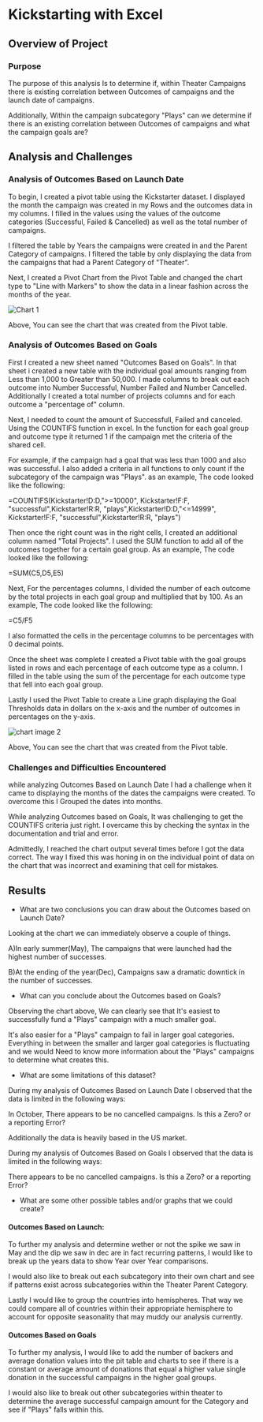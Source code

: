 # Kickstarting with Excel

## Overview of Project

### Purpose
The purpose of this analysis Is to determine if, within Theater Campaigns there is existing correlation between Outcomes of campaigns and the launch date of campaigns.

Additionally, Within the campaign subcategory "Plays" can we determine if there is an existing correlation between Outcomes of campaigns and what the campaign goals are?

## Analysis and Challenges

### Analysis of Outcomes Based on Launch Date
To begin, I created a pivot table using the Kickstarter dataset. I displayed the month the campaign was created in my Rows and the outcomes data in my columns. I filled in the values using the values of the outcome categories (Successful, Failed & Cancelled) as well as the total number of campaigns.

I filtered the table by Years the campaigns were created in and the Parent Category of campaigns. I filtered the table by only displaying the data from the campaigns that had a Parent Category of "Theater".

Next, I created a Pivot Chart from the Pivot Table and changed the chart type to "Line with Markers" to show the data in a linear fashion across the months of the year.



![Chart 1](https://github.com/joshdaniels/kickstarter-analysis/Outcomes_vs_Goals_v2.png)



Above, You can see the chart that was created from the Pivot table.

### Analysis of Outcomes Based on Goals
First I created a new sheet named "Outcomes Based on Goals". In that sheet i created a new table with the individual goal amounts ranging from Less than 1,000 to Greater than 50,000. I made columns to break out each outcome into Number Successful, Number Failed and Number Cancelled. Additionally I created a total number of projects columns and for each outcome a "percentage of" column.

Next, I needed to count the amount of Successfull, Failed and canceled. Using the COUNTIFS function in excel. In the function for each goal group and outcome type it returned 1 if the campaign met the criteria of the shared cell.

For example, if the campaign had a goal that was less than 1000 and also was successful. I also added a criteria in all functions to only count if the subcategory of the campaign was "Plays". as an example, The code looked like the following:

  =COUNTIFS(Kickstarter!D:D,">=10000",  Kickstarter!F:F, "successful",Kickstarter!R:R, "plays",Kickstarter!D:D,"<=14999", Kickstarter!F:F, "successful",Kickstarter!R:R, "plays")

Then once the right count was in the right cells, I created an additional column named "Total Projects". I used the SUM function to add all of the outcomes together for a certain goal group. As an example, The code looked like the following:

  =SUM(C5,D5,E5)

Next, For the percentages columns, I divided the number of each outcome by the total projects in each goal group  and multiplied that by 100. As an example, The code looked like the following:

  =C5/F5

I also formatted the cells in the percentage columns to be percentages with 0 decimal points.

Once the sheet was complete I created a Pivot table with the goal groups listed in rows and each percentage of each outcome type as a column. I filled in the table using the sum of the percentage for each outcome type that fell into each goal group.

Lastly I used the Pivot Table to create a Line graph displaying the Goal Thresholds data in dollars on the x-axis and the number of outcomes in percentages on the y-axis.

![ chart image 2](https://github.com/joshdaniels/kickstarter-analysis/Theater_Outcomes_vs_Launch.png)

Above, You can see the chart that was created from the Pivot table.


### Challenges and Difficulties Encountered
while analyzing Outcomes Based on Launch Date I had a challenge when it came to displaying the months of the dates the campaigns were created. To overcome this I Grouped the dates into months.

While analyzing Outcomes based on Goals, It was challenging to get the COUNTIFS criteria just right. I overcame this by checking the syntax in the documentation and trial and error.

Admittedly, I reached the chart output several times before I got the data correct. The way I fixed this was honing in on the individual point of data on the chart that was incorrect and examining that cell for mistakes.

## Results

- What are two conclusions you can draw about the Outcomes based on Launch Date?

Looking at the chart we can immediately observe a couple of things.

A)In early summer(May), The campaigns that were launched had the highest number of successes.

B)At the ending of the year(Dec), Campaigns saw a dramatic downtick in the number of successes.

- What can you conclude about the Outcomes based on Goals?

Observing the chart above, We can clearly see that It's easiest to successfully fund a "Plays" campaign with a much smaller goal.

It's also easier for a "Plays" campaign to fail in larger goal categories.
Everything in between the smaller and larger goal categories is fluctuating and we would Need to know more information about the "Plays" campaigns to determine what creates this.

- What are some limitations of this dataset?

During my analysis of Outcomes Based on Launch Date I observed that the data is limited in the following ways:

In October, There appears to be no cancelled campaigns. Is this a Zero? or a reporting Error?

Additionally the data is heavily based in the US market.

During my analysis of Outcomes Based on Goals I observed that the data is limited in the following ways:

There appears to be no cancelled campaigns. Is this a Zero? or a reporting Error?

- What are some other possible tables and/or graphs that we could create?


#### Outcomes Based on Launch:
To further my analysis and determine wether or not the spike we saw in May and the dip we saw in dec are in fact recurring patterns, I would like to break up the years data to show Year over Year comparisons.

I would also like to break out each subcategory into their own chart and see if patterns exist across subcategories within the Theater Parent Category.

Lastly I would like to group the countries into hemispheres. That way we could compare all of countries within their appropriate hemisphere to account for opposite seasonality that may muddy our analysis currently.

#### Outcomes Based on Goals
To further my analysis, I would like to add the number of backers and average donation values into the pit table and charts to see if there is a constant or average amount of donations that equal a higher value single donation in the successful campaigns in the higher goal groups.

I would also like to break out other subcategories within theater to determine the average successful campaign amount for the Category and see if "Plays" falls within this.
